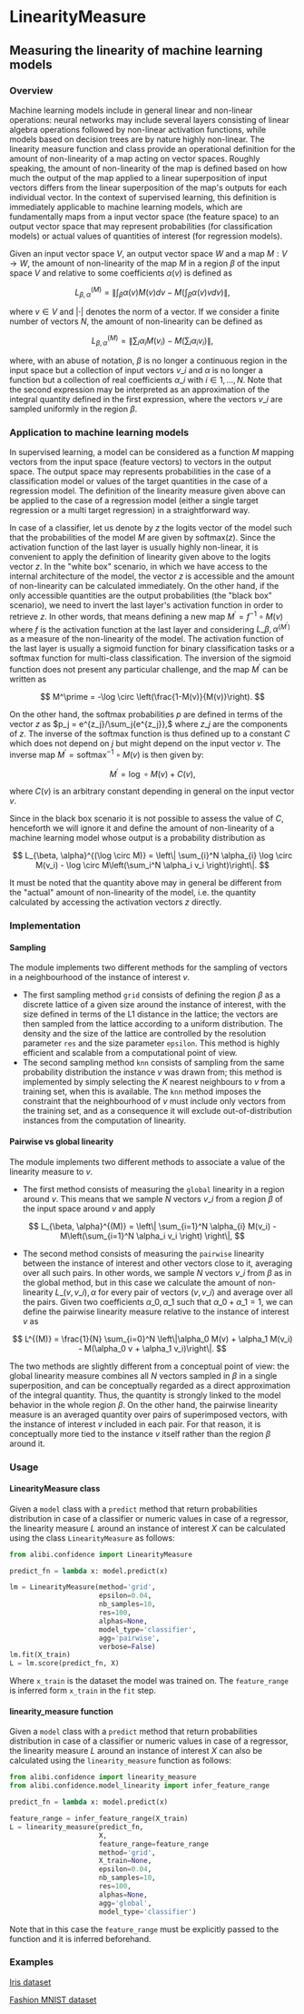 # LinearityMeasure

## Measuring the linearity of machine learning models

### Overview

Machine learning models include in general linear and non-linear operations: neural networks may include several layers consisting of linear algebra operations followed by non-linear activation functions, while models based on decision trees are by nature highly non-linear. The linearity measure function and class provide an operational definition for the amount of non-linearity of a map acting on vector spaces. Roughly speaking, the amount of non-linearity of the map is defined based on how much the output of the map applied to a linear superposition of input vectors differs from the linear superposition of the map's outputs for each individual vector. In the context of supervised learning, this definition is immediately applicable to machine learning models, which are fundamentally maps from a input vector space (the feature space) to an output vector space that may represent probabilities (for classification models) or actual values of quantities of interest (for regression models).

Given an input vector space $V$, an output vector space $W$ and a map $M: V \rightarrow W$, the amount of non-linearity of the map $M$ in a region $\beta$ of the input space $V$ and relative to some coefficients $\alpha(v)$ is defined as

$$
L_{\beta, \alpha}^{(M)} = \left\| \int_{\beta} \alpha(v) M(v) dv - M\left(\int_{\beta}\alpha(v)vdv \right) \right\|,
$$

where $v \in V$ and $|\cdot|$ denotes the norm of a vector. If we consider a finite number of vectors $N$, the amount of non-linearity can be defined as

$$
L_{\beta, \alpha}^{(M)} = \left\| \sum_{i} \alpha_{i} M(v_i) - M\left(\sum_i \alpha_i v_i \right) \right\|,
$$

where, with an abuse of notation, $\beta$ is no longer a continuous region in the input space but a collection of input vectors ${v\_i}$ and $\alpha$ is no longer a function but a collection of real coefficients ${\alpha\_i }$ with $i \in {1, ..., N}$. Note that the second expression may be interpreted as an approximation of the integral quantity defined in the first expression, where the vectors ${v\_i}$ are sampled uniformly in the region $\beta$.

### Application to machine learning models

In supervised learning, a model can be considered as a function $M$ mapping vectors from the input space (feature vectors) to vectors in the output space. The output space may represents probabilities in the case of a classification model or values of the target quantities in the case of a regression model. The definition of the linearity measure given above can be applied to the case of a regression model (either a single target regression or a multi target regression) in a straightforward way.

In case of a classifier, let us denote by $z$ the logits vector of the model such that the probabilities of the model $M$ are given by $\text{softmax}(z).$ Since the activation function of the last layer is usually highly non-linear, it is convenient to apply the definition of linearity given above to the logits vector $z.$ In the "white box" scenario, in which we have access to the internal architecture of the model, the vector $z$ is accessible and the amount of non-linearity can be calculated immediately. On the other hand, if the only accessible quantities are the output probabilities (the "black box" scenario), we need to invert the last layer's activation function in order to retrieve $z.$ In other words, that means defining a new map $M^\prime = f^{-1} \circ M(v)$ where $f$ is the activation function at the last layer and considering $L\_{\beta, \alpha}^{(M^\prime)}$ as a measure of the non-linearity of the model. The activation function of the last layer is usually a sigmoid function for binary classification tasks or a softmax function for multi-class classification. The inversion of the sigmoid function does not present any particular challenge, and the map $M^\prime$ can be written as

$$
M^\prime = -\log \circ \left(\frac{1-M(v)}{M(v)}\right).
$$

On the other hand, the softmax probabilities $p$ are defined in terms of the vector $z$ as $p\_j = e^{z\_j}/\sum\_j{e^{z\_j\}},$ where $z\_j$ are the components of $z$. The inverse of the softmax function is thus defined up to a constant $C$ which does not depend on $j$ but might depend on the input vector $v.$ The inverse map $M^\prime = \text{softmax}^{-1} \circ M(v)$ is then given by:

$$
M^\prime = \log \circ M(v) + C(v),
$$

where $C(v)$ is an arbitrary constant depending in general on the input vector $v.$

Since in the black box scenario it is not possible to assess the value of $C$, henceforth we will ignore it and define the amount of non-linearity of a machine learning model whose output is a probability distribution as

$$
L_{\beta, \alpha}^{(\log \circ M)} = \left\| \sum_{i}^N \alpha_{i} \log \circ M(v_i) - \log \circ M\left(\sum_i^N \alpha_i v_i \right)\right\|.
$$

It must be noted that the quantity above may in general be different from the "actual" amount of non-linearity of the model, i.e. the quantity calculated by accessing the activation vectors $z$ directly.

### Implementation

#### Sampling

The module implements two different methods for the sampling of vectors in a neighbourhood of the instance of interest $v.$

* The first sampling method `grid` consists of defining the region $\beta$ as a discrete lattice of a given size around the instance of interest, with the size defined in terms of the L1 distance in the lattice; the vectors are then sampled from the lattice according to a uniform distribution. The density and the size of the lattice are controlled by the resolution parameter `res` and the size parameter `epsilon`. This method is highly efficient and scalable from a computational point of view.
* The second sampling method `knn` consists of sampling from the same probability distribution the instance $v$ was drawn from; this method is implemented by simply selecting the $K$ nearest neighbours to $v$ from a training set, when this is available. The `knn` method imposes the constraint that the neighbourhood of $v$ must include only vectors from the training set, and as a consequence it will exclude out-of-distribution instances from the computation of linearity.

#### Pairwise vs global linearity

The module implements two different methods to associate a value of the linearity measure to $v.$

* The first method consists of measuring the `global` linearity in a region around $v.$ This means that we sample $N$ vectors ${v\_i}$ from a region $\beta$ of the input space around $v$ and apply

$$
L_{\beta, \alpha}^{(M)} = \left\| \sum_{i=1}^N \alpha_{i} M(v_i) - M\left(\sum_{i=1}^N \alpha_i v_i \right) \right\|,
$$

* The second method consists of measuring the `pairwise` linearity between the instance of interest and other vectors close to it, averaging over all such pairs. In other words, we sample $N$ vectors ${v\_i}$ from $\beta$ as in the global method, but in this case we calculate the amount of non-linearity $L\_{(v,v\_i),\alpha}$ for every pair of vectors $(v, v\_i)$ and average over all the pairs. Given two coefficients ${\alpha\_0, \alpha\_1}$ such that $\alpha\_0 + \alpha\_1 = 1,$ we can define the pairwise linearity measure relative to the instance of interest $v$ as

$$
L^{(M)} = \frac{1}{N} \sum_{i=0}^N \left\|\alpha_0 M(v) + \alpha_1 M(v_i) - M(\alpha_0 v + \alpha_1 v_i)\right\|.
$$

The two methods are slightly different from a conceptual point of view: the global linearity measure combines all $N$ vectors sampled in $\beta$ in a single superposition, and can be conceptually regarded as a direct approximation of the integral quantity. Thus, the quantity is strongly linked to the model behavior in the whole region $\beta.$ On the other hand, the pairwise linearity measure is an averaged quantity over pairs of superimposed vectors, with the instance of interest $v$ included in each pair. For that reason, it is conceptually more tied to the instance $v$ itself rather than the region $\beta$ around it.

### Usage

#### LinearityMeasure class

Given a `model` class with a `predict` method that return probabilities distribution in case of a classifier or numeric values in case of a regressor, the linearity measure $L$ around an instance of interest $X$ can be calculated using the class `LinearityMeasure` as follows:

```python
from alibi.confidence import LinearityMeasure

predict_fn = lambda x: model.predict(x)

lm = LinearityMeasure(method='grid', 
                      epsilon=0.04, 
                      nb_samples=10, 
                      res=100,
                      alphas=None, 
                      model_type='classifier', 
                      agg='pairwise',
                      verbose=False)
lm.fit(X_train)
L = lm.score(predict_fn, X)
```

Where `x_train` is the dataset the model was trained on. The `feature_range` is inferred form `x_train` in the `fit` step.

#### linearity\_measure function

Given a `model` class with a `predict` method that return probabilities distribution in case of a classifier or numeric values in case of a regressor, the linearity measure $L$ around an instance of interest $X$ can also be calculated using the `linearity_measure` function as follows:

```python
from alibi.confidence import linearity_measure
from alibi.confidence.model_linearity import infer_feature_range

predict_fn = lambda x: model.predict(x)

feature_range = infer_feature_range(X_train)
L = linearity_measure(predict_fn, 
                      X, 
                      feature_range=feature_range
                      method='grid', 
                      X_train=None, 
                      epsilon=0.04,
                      nb_samples=10, 
                      res=100, 
                      alphas=None, 
                      agg='global',
                      model_type='classifier')
```

Note that in this case the `feature_range` must be explicitly passed to the function and it is inferred beforehand.

### Examples

[Iris dataset](https://github.com/ramonpzg/alibi/blob/rp-alibi-newdocs-dec23/doc/source/examples/linearity_measure_iris.ipynb)

[Fashion MNIST dataset](https://github.com/ramonpzg/alibi/blob/rp-alibi-newdocs-dec23/doc/source/examples/linearity_measure_fashion_mnist.ipynb)
